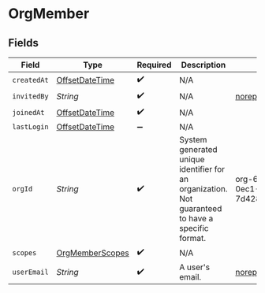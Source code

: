 # OrgMember


## Fields

| Field                                                                                             | Type                                                                                              | Required                                                                                          | Description                                                                                       | Example                                                                                           |
| ------------------------------------------------------------------------------------------------- | ------------------------------------------------------------------------------------------------- | ------------------------------------------------------------------------------------------------- | ------------------------------------------------------------------------------------------------- | ------------------------------------------------------------------------------------------------- |
| `createdAt`                                                                                       | [OffsetDateTime](https://docs.oracle.com/javase/8/docs/api/java/time/OffsetDateTime.html)         | :heavy_check_mark:                                                                                | N/A                                                                                               |                                                                                                   |
| `invitedBy`                                                                                       | *String*                                                                                          | :heavy_check_mark:                                                                                | N/A                                                                                               | noreply@hathora.dev                                                                               |
| `joinedAt`                                                                                        | [OffsetDateTime](https://docs.oracle.com/javase/8/docs/api/java/time/OffsetDateTime.html)         | :heavy_check_mark:                                                                                | N/A                                                                                               |                                                                                                   |
| `lastLogin`                                                                                       | [OffsetDateTime](https://docs.oracle.com/javase/8/docs/api/java/time/OffsetDateTime.html)         | :heavy_minus_sign:                                                                                | N/A                                                                                               |                                                                                                   |
| `orgId`                                                                                           | *String*                                                                                          | :heavy_check_mark:                                                                                | System generated unique identifier for an organization. Not guaranteed to have a specific format. | org-6f706e83-0ec1-437a-9a46-7d4281eb2f39                                                          |
| `scopes`                                                                                          | [OrgMemberScopes](../../models/shared/OrgMemberScopes.md)                                         | :heavy_check_mark:                                                                                | N/A                                                                                               |                                                                                                   |
| `userEmail`                                                                                       | *String*                                                                                          | :heavy_check_mark:                                                                                | A user's email.                                                                                   | noreply@hathora.dev                                                                               |
